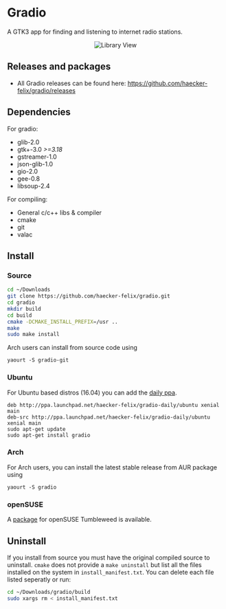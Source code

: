 # Gradio
A GTK3 app for finding and listening to internet radio stations.

<p align="center">
  <img alt="Library View" src="http://i.imgur.com/AN4df36.png" />
</p>

## Releases and packages
- All Gradio releases can be found here: https://github.com/haecker-felix/gradio/releases

## Dependencies
For gradio:
* glib-2.0
* gtk+-3.0 _>=3.18_
* gstreamer-1.0
* json-glib-1.0
* gio-2.0
* gee-0.8
* libsoup-2.4

For compiling:
* General c/c++ libs & compiler
* cmake
* git
* valac

## Install
### Source
```bash
cd ~/Downloads
git clone https://github.com/haecker-felix/gradio.git
cd gradio
mkdir build
cd build
cmake -DCMAKE_INSTALL_PREFIX=/usr ..
make
sudo make install
```
Arch users can install from source code using 
```
yaourt -S gradio-git
```

### Ubuntu
For Ubuntu based distros (16.04) you can add the [daily ppa](https://code.launchpad.net/~haecker-felix/+archive/ubuntu/gradio-daily).
```
deb http://ppa.launchpad.net/haecker-felix/gradio-daily/ubuntu xenial main
deb-src http://ppa.launchpad.net/haecker-felix/gradio-daily/ubuntu xenial main
sudo apt-get update
sudo apt-get install gradio
```

### Arch
For Arch users, you can install the latest stable release from AUR package using 
```
yaourt -S gradio
```

### openSUSE
A [package](https://software.opensuse.org/package/gradio) for openSUSE Tumbleweed is available.

## Uninstall
If you install from source you must have the original compiled source to uninstall. `cmake` does not provide a `make uninstall` but list all the files installed on the system in `install_manifest.txt`. You can delete each file listed seperatly or run:
```bash
cd ~/Downloads/gradio/build
sudo xargs rm < install_manifest.txt
```

